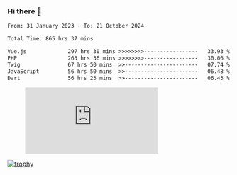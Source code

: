 ### Hi there 👋
<!--START_SECTION:waka-->

```txt
From: 31 January 2023 - To: 21 October 2024

Total Time: 865 hrs 37 mins

Vue.js             297 hrs 30 mins >>>>>>>>-----------------   33.93 %
PHP                263 hrs 36 mins >>>>>>>>-----------------   30.06 %
Twig               67 hrs 50 mins  >>-----------------------   07.74 %
JavaScript         56 hrs 50 mins  >>-----------------------   06.48 %
Dart               56 hrs 23 mins  >>-----------------------   06.43 %
```

<!--END_SECTION:waka-->
<!-- 
- 🔭 I’m currently working on ...
- 🌱 I’m currently learning ...
- 👯 I’m looking to collaborate on ...
- 🤔 I’m looking for help with ...
- 💬 Ask me about ...
- 📫 How to reach me: ...
- 😄 Pronouns: ...
- ⚡ Fun fact: ... -->


<figure><embed src="https://wakatime.com/share/@jakihanif/43c5af78-a69f-4ced-8cfc-b0822aa9be8f.svg"></embed></figure>

[![trophy](https://github-profile-trophy.vercel.app/?username=jakihanif23&rank=-A,-A)](https://github.com/jakihanif23)
